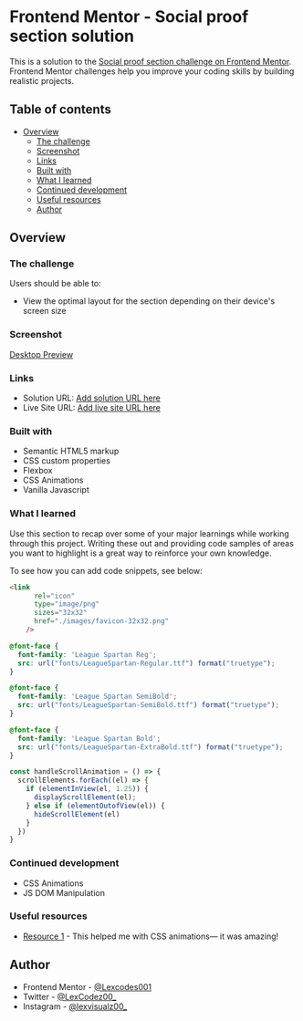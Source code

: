 # Frontend Mentor - Social proof section solution

This is a solution to the [Social proof section challenge on Frontend Mentor](https://www.frontendmentor.io/challenges/social-proof-section-6e0qTv_bA). Frontend Mentor challenges help you improve your coding skills by building realistic projects. 

## Table of contents

- [Overview](#overview)
  - [The challenge](#the-challenge)
  - [Screenshot](#screenshot)
  - [Links](#links)
  - [Built with](#built-with)
  - [What I learned](#what-i-learned)
  - [Continued development](#continued-development)
  - [Useful resources](#useful-resources)
  - [Author](#author)

## Overview

### The challenge

Users should be able to:

- View the optimal layout for the section depending on their device's screen size

### Screenshot

[Desktop Preview](./screenshot.png)

### Links

- Solution URL: [Add solution URL here](https://github.com/Lexcodes001/social-proof-section-master)
- Live Site URL: [Add live site URL here](https://lexcodes001.github.io/social-proof-section-master/)

### Built with

- Semantic HTML5 markup
- CSS custom properties
- Flexbox
- CSS Animations
- Vanilla Javascript

### What I learned

Use this section to recap over some of your major learnings while working through this project. Writing these out and providing code samples of areas you want to highlight is a great way to reinforce your own knowledge.

To see how you can add code snippets, see below:

```html
<link
      rel="icon"
      type="image/png"
      sizes="32x32"
      href="./images/favicon-32x32.png"
    />
```
```css
@font-face {
  font-family: 'League Spartan Reg';
  src: url("fonts/LeagueSpartan-Regular.ttf") format("truetype");
}

@font-face {
  font-family: 'League Spartan SemiBold';
  src: url("fonts/LeagueSpartan-SemiBold.ttf") format("truetype");
}

@font-face {
  font-family: 'League Spartan Bold';
  src: url("fonts/LeagueSpartan-ExtraBold.ttf") format("truetype");
}
```
```js
const handleScrollAnimation = () => {
  scrollElements.forEach((el) => {
    if (elementInView(el, 1.25)) {
      displayScrollElement(el);
    } else if (elementOutofView(el)) {
      hideScrollElement(el)
    }
  })
}
```

### Continued development

- CSS Animations
- JS DOM Manipulation

### Useful resources

- [Resource 1](https://www.webdesign.tutsplus.com) - This helped me with CSS animations— it was amazing!

## Author

- Frontend Mentor - [@Lexcodes001](https://www.frontendmentor.io/profile/Lexcodes001)
- Twitter - [@LexCodez00_](https://www.twitter.com/LexCodez00_)
- Instagram - [@lexvisualz00_](https://www.instagram.com/lexvisualz00_)